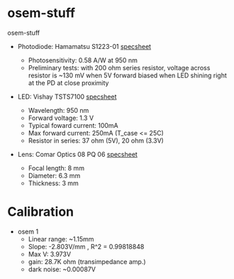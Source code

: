 # osem-stuff
osem-stuff

* Photodiode: Hamamatsu S1223-01 [specsheet](https://www.hamamatsu.com/resources/pdf/ssd/s1223_series_kpin1050e.pdf)
  * Photosensitivity: 0.58 A/W at 950 nm
  * Preliminary tests: with 200 ohm series resistor, voltage across resistor is ~130 mV when 5V forward biased when LED shining right at the PD at close proximity
 
* LED: Vishay TSTS7100 [specsheet](https://www.vishay.com/docs/81047/tsts7100.pdf)
  * Wavelength: 950 nm
  * Forward voltage: 1.3 V
  * Typical foward current: 100mA
  * Max forward current: 250mA (T_case <= 25C)
  * Resistor in series: 37 ohm (5V), 20 ohm (3.3V)

* Lens: Comar Optics  08 PQ 06 [specsheet](https://www.comaroptics.com/pdf/08%c2%a0PQ%c2%a006.pdf)
  * Focal length: 8 mm
  * Diameter: 6.3 mm
  * Thickness: 3 mm

# Calibration
* osem 1
  * Linear range: ~1.15mm
  * Slope: -2.803V/mm , R^2 =  0.99818848
  * Max V: 3.973V
  * gain: 28.7K ohm (transimpedance amp.)
  * dark noise: ~0.00087V
